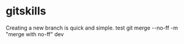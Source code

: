 # gitskills

Creating a new branch is quick and simple.
test git merge --no-ff -m "merge with no-ff" dev
